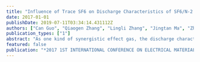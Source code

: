```yaml
---
title: "Influence of Trace SF6 on Discharge Characteristics of SF6/N-2 Gas Mixture under Lightning Impulse"
date: 2017-01-01
publishDate: 2019-07-11T03:34:14.431112Z
authors: ["Can Guo", "Qiaogen Zhang", "Lingli Zhang", "Jingtan Ma", "Zhicheng Wu", "Ming Chen"]
publication_types: ["1"]
abstract: "As one kind of synergistic effect gas, the discharge characteristics of SF6/N-2 gas mixtures would be influenced significantly by trace amounts of SF6. That is, the discharge characteristics of pure N-2 is quite different from that of SF6/N-2 gas mixtures with relatively low content of SF6. For the application of SF6/N-2 gas mixtures in power system equipment, this paper studied on the discharge characteristics of SF6/N-2 gas mixtures with low SF6 mixing ratio in extremely non-uniform electric field under positive and negative lightning impulse. Meanwhile, the characteristic of SF6/N-2 gas mixtures were compared with that of pure N-2 and SF6. The experimental results indicate that the 50% breakdown voltage increases linearly with the rise of gas pressure under negative lightning impulse, and the rising rate of breakdown voltage with pure N-2 is greater than SF6/N-2 gas mixtures even greater than pure SF6 gas. At high gas pressure, the 50% breakdown voltage of pure N-2 is higher than that of SF6/N-2 gas mixtures, that is to say, the negative synergistic effect appeared. Under positive lightning impulse, the influence of gas pressure on 50% breakdown voltage is weaker, but the N-curve characteristic appeared because of the effect space charge. Meanwhile, the negative synergistic effect also appeared under positive lightning impulse at high gas pressure. The experimental results indicate that the breakdown time delay of pure N-2 is much longer than that of SF6/N-2 gas mixtures with 1% SF6 mixing ratio because of the obvious difference between the formative time delay of N-2 and SF6/N-2 gas mixtures. The phenomenon of breakdown time delay demonstrates that the discharge form of N-2 is different from that of SF6/N-2 gas mixtures, that is to say, the streamer propagation changes to streamer-leader propagation."
featured: false
publication: "*2017 1ST INTERNATIONAL CONFERENCE ON ELECTRICAL MATERIALS AND POWER EQUIPMENT (ICEMPE)*"
---
```


